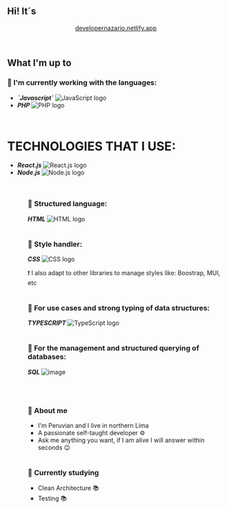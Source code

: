 <h2> Hi! It´s </h2>

<div align="center">
  <p> <a href="https://developernazario.netlify.app"> developernazario.netlify.app </a> </p> 
  <br>
</div>

<h2> What I'm up to </h2> 

<h3>🔴 I'm currently working with the languages: </h3>

<ul>
<li> <i><b> `Javascript` </b> </i> <img src="https://github.com/DontStopPrograming/DontStopPrograming/assets/101149872/e4475313-b085-4057-9338-114d496a0876" alt="JavaScript logo"></li>
<li> <i><b> PHP </b> </i> <img src="https://github.com/DontStopPrograming/DontStopPrograming/assets/101149872/b0e78308-7787-44e1-bf5f-77a24d3ddef7" alt="PHP logo"></li> 
</ul>  
<br>

<h1> TECHNOLOGIES THAT I USE: </h1>

<ul>
<li> <i> <b> React.js </b> </i> <img src="https://github.com/DontStopPrograming/DontStopPrograming/assets/101149872/fcbac273-ebd8-4509-a84e-e4f7e73830e8" alt="React.js logo"> </li>

<li> <i> <b> Node.js </b> </i> <img src="https://github.com/DontStopPrograming/DontStopPrograming/assets/101149872/169a79cc-c41d-4828-8632-f40c9e60522e" alt="Node.js logo"> </li>
<ul>
<br>

<h3>🔴 Structured language: </h3> 

<i><b> HTML </b> </i> <img src="https://github.com/DontStopPrograming/DontStopPrograming/assets/101149872/09474bc7-d5ab-486b-a375-058f3fdd604a" alt="HTML logo"> 
<br><br>

<h3>🔴 Style handler: </h3>

<i><b> CSS </b> </i>  <img src="https://github.com/DontStopPrograming/DontStopPrograming/assets/101149872/16cd648b-7017-4f94-b3bd-4c2d49b5c56a" alt="CSS logo">
<br>

❗ I also adapt to other libraries to manage styles like: </i>
Boostrap, MUI, etc
<br><br>

<h3>🔴 For use cases and strong typing of data structures: </h3>

<i><b> TYPESCRIPT </b> </i> <img src="https://github.com/DontStopPrograming/DontStopPrograming/assets/101149872/c3fea734-75ed-4604-a9db-03bf9bcc6167" alt="TypeScript logo"> 
<br><br>

<h3>🔴 For the management and structured querying of databases: </h3>

<i><b> SQL </b></i> ![image](https://github.com/DontStopPrograming/DontStopPrograming/assets/101149872/722ea058-8388-4e70-a042-53d8a61fb2bb)

<br><br>

<h3>🔴 About me</h3>
  <ul>
  <li> I'm Peruvian and I live in northern Lima </li> 
  <li> A passionate self-taught developer ⚙</li>
  <li> Ask me anything you want, if I am alive I will answer within seconds 😉</li>
  </ul>
<br>

<h3>🔴 Currently studying</h3>

  <ul>
  <li> Clean Architecture 📚</li>
  <li> Testing 📚</li>
  </ul>
